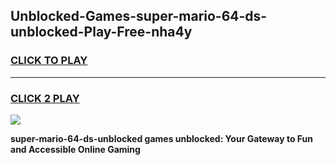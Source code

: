 
## Unblocked-Games-super-mario-64-ds-unblocked-Play-Free-nha4y
<h3>
<a href="https://premium76.site?title=super-mario-64-ds-unblocked&ref=20M">CLICK TO PLAY</a></h3>
<hr>

<h3>
<a href="https://premium76.site?title=super-mario-64-ds-unblocked&ref=20M">CLICK 2 PLAY</a>
  
</h3>

<a href="https://premium76.site?title=super-mario-64-ds-unblocked&ref=19M"><img src="https://clearcache.store/games.png"></a>


**super-mario-64-ds-unblocked games unblocked: Your Gateway to Fun and Accessible Online Gaming**
